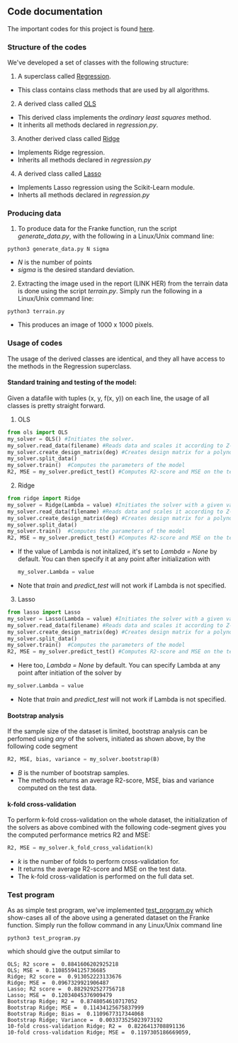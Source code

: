 ## Code documentation

The important codes for this project is found [here](https://github.com/reneaas/fys-stk4155/tree/master/project1/codes).
### Structure of the codes

We've developed a set of classes with the following structure:

1. A superclass called [Regression](https://github.com/reneaas/fys-stk4155/blob/master/project1/codes/regression.py).
  - This class contains class methods that are used by all algorithms.
2. A derived class called [OLS](https://github.com/reneaas/fys-stk4155/blob/master/project1/codes/ols.py)
  - This derived class implements the *ordinary least squares* method.
  - It inherits all methods declared in *regression.py*.
3. Another derived class called [Ridge](https://github.com/reneaas/fys-stk4155/blob/master/project1/codes/ridge.py)
  - Implements Ridge regression.
  - Inherits all methods declared in *regression.py*
4. A derived class called [Lasso](https://github.com/reneaas/fys-stk4155/blob/master/project1/codes/lasso.py)
  - Implements Lasso regression using the Scikit-Learn module.
  - Inherts all methods declared in *regression.py*

### Producing data

1. To produce data for the Franke function, run the script *generate_data.py*, with the following in a Linux/Unix command line:

```terminal
python3 generate_data.py N sigma
```
- *N* is the number of points
- *sigma* is the desired standard deviation.

2. Extracting the image used in the report (LINK HER) from the terrain data is done using the script *terrain.py*. Simply run the following in a Linux/Unix command line:

```terminal
python3 terrain.py
```

  - This produces an image of 1000 x 1000 pixels.


### Usage of codes

The usage of the derived classes are identical, and they all have access to the methods in the Regression superclass.

#### Standard training and testing of the model:

Given a datafile with tuples (x, y, f(x, y)) on each line, the usage of all classes is pretty straight forward.

1. OLS
  ```Python
  from ols import OLS
  my_solver = OLS() #Initiates the solver.
  my_solver.read_data(filename) #Reads data and scales it according to Z-score
  my_solver.create_design_matrix(deg) #Creates design matrix for a polynomial of degree deg
  my_solver.split_data()
  my_solver.train()  #Computes the parameters of the model
  R2, MSE = my_solver.predict_test() #Computes R2-score and MSE on the test data.
  ```

2. Ridge
```Python
from ridge import Ridge
my_solver = Ridge(Lambda = value) #Initiates the solver with a given value for the regularization parameter.
my_solver.read_data(filename) #Reads data and scales it according to Z-score
my_solver.create_design_matrix(deg) #Creates design matrix for a polynomial of degree deg
my_solver.split_data()
my_solver.train()  #Computes the parameters of the model
R2, MSE = my_solver.predict_test() #Computes R2-score and MSE on the test data.
```
  - If the value of Lambda is not initalized, it's set to *Lambda = None* by default. You can then specify it at any point after initialization with

    ```Python
    my_solver.Lambda = value
    ```
  - Note that *train* and *predict_test* will not work if Lambda is not specified.
3. Lasso
```Python
from lasso import Lasso
my_solver = Lasso(Lambda = value) #Initiates the solver with a given value for the regularization parameter.
my_solver.read_data(filename) #Reads data and scales it according to Z-score
my_solver.create_design_matrix(deg) #Creates design matrix for a polynomial of degree deg
my_solver.split_data()
my_solver.train()  #Computes the parameters of the model
R2, MSE = my_solver.predict_test() #Computes R2-score and MSE on the test data.
```
  - Here too, *Lambda = None* by default. You can specify Lambda at any point after initiation of the solver by
  ```Python
  my_solver.Lambda = value
  ```
  - Note that *train* and *predict_test* will not work if Lambda is not specified.


#### Bootstrap analysis
If the sample size of the dataset is limited, bootstrap analysis can be perfomed using *any* of the solvers, initiated as shown above, by the following code segment

```Python
R2, MSE, bias, variance = my_solver.bootstrap(B)
```

  - *B* is the number of bootstrap samples.
  - The methods returns an average R2-score, MSE, bias and variance computed on the test data.

#### k-fold cross-validation
To perform k-fold cross-validation on the whole dataset, the initialization of the solvers as above combined with the following code-segment gives you the computed performance metrics R2 and MSE:

```Python
R2, MSE = my_solver.k_fold_cross_validation(k)
```
  - *k* is the number of folds to perform cross-validation for.
  - It returns the average R2-score and MSE on the test data.
  - The k-fold cross-validation is performed on the full data set.

### Test program

As as simple test program, we've implemented [test_program.py](https://github.com/reneaas/fys-stk4155/blob/master/project1/codes/test_program.py) which show-cases all of the above using a generated dataset on the Franke function. Simply run the follow command in any Linux/Unix command line

```terminal
python3 test_program.py
```

which should give the output similar to

```terminal
OLS; R2 score =  0.8841606202925218
OLS; MSE =  0.11085594125736685
Ridge; R2 score =  0.913052223133676
Ridge; MSE =  0.0967329921906487
Lasso; R2 score =  0.8829292527756718
Lasso; MSE =  0.12034045376909479
Bootstrap Ridge; R2 =  0.8748054610717052
Bootstrap Ridge; MSE =  0.11434125675837999
Bootstrap Ridge; Bias =  0.1109677317344068
Bootstrap Ridge; Variance =  0.003373525023973192
10-fold cross-validation Ridge; R2 =  0.8226413708891136
10-fold cross-validation Ridge; MSE =  0.1197305186669059,
```
